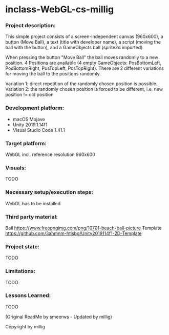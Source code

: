 # inclass-WebGL-cs-millig

### Project description: 
This simple project consists of a screen-independent canvas (960x600), a button (Move Ball), a text (title with developer name), a script (moving the ball with the button), and a GameObjects ball (sprite2d imported)

When pressing the button "Move Ball" the ball moves randomly to a new position. 4 Positions are available (4 empty GameObjects: PosBottomLeft, PosBottomRight, PosTopLeft, PosTopRight). There are 2 different variations for moving the ball to the positions randomly.

Variation 1: direct repetition of the randomly chosen position is possible.
Variation 2: the randomly chosen position is forced to be different, i.e. new position != old position


### Development platform: 
+ macOS Mojave
+ Unity 2019.1.14f1
+ Visual Studio Code 1.41.1

### Target platform: 
WebGL incl. reference resolution 960x600

### Visuals: 
TODO

### Necessary setup/execution steps: 
WebGL has to be installed

### Third party material: 
Ball https://www.freepngimg.com/png/10701-beach-ball-picture
Template https://github.com/3ahmnm-htlsbg/Unity2019114f1-2D-Template 

### Project state: 
TODO

### Limitations: 
TODO

### Lessons Learned: 
TODO

(Original ReadMe by smeerws - Updated by millig)

Copyright by millig